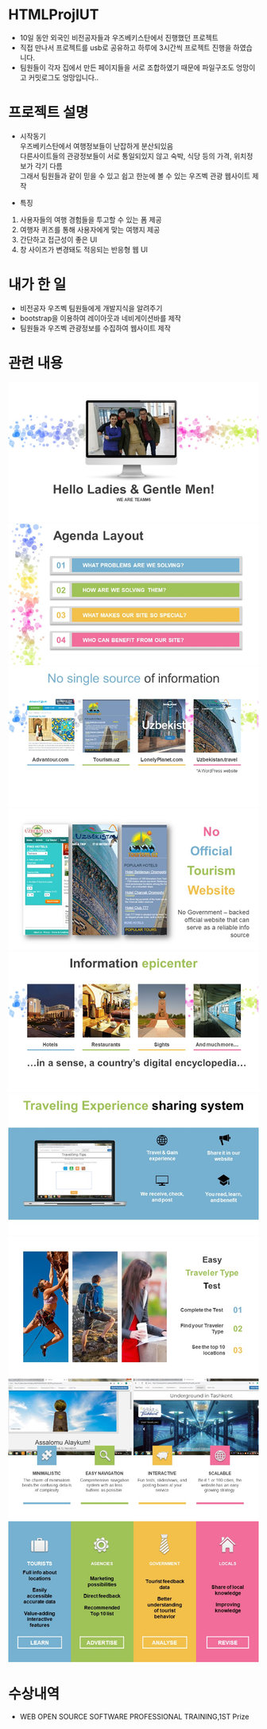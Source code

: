 # HTMLProjIUT
- 10일 동안 외국인 비전공자들과 우즈베키스탄에서 진행했던 프로젝트
- 직접 만나서 프로젝트를 usb로 공유하고 하루에 3시간씩 프로젝트 진행을 하였습니다.
- 팀원들이 각자 집에서 만든 페이지들을 서로 조합하였기 때문에 파일구조도 엉망이고 커밋로그도 엉망입니다..

# 프로젝트 설명 #
- 시작동기
</br>우즈베키스탄에서 여행정보들이 난잡하게 분산되있음
</br>다른사이트들의 관광정보들이 서로 통일되있지 않고 숙박, 식당 등의 가격, 위치정보가 각기 다름
</br>그래서 팀원들과 같이 믿을 수 있고 쉽고 한눈에 볼 수 있는 우즈벡 관광 웹사이트 제작



- 특징
1. 사용자들의 여행 경험들을 투고할 수 있는 폼 제공
2. 여행자 퀴즈를 통해 사용자에게 맞는 여행지 제공
3. 간단하고 접근성이 좋은 UI
4. 창 사이즈가 변경돼도 적응되는 반응형 웹 UI

# 내가 한 일 #  
- 비전공자 우즈벡 팀원들에게 개발지식을 알려주기  
- bootstrap을 이용하여 레이아웃과 네비게이션바를 제작  
- 팀원들과 우즈벡 관광정보를 수집하여 웹사이트 제작  

# 관련 내용 #

![01.jpg](./mdImage/01.jpg)
![02.jpg](./mdImage/02.jpg)
![03.jpg](./mdImage/03.jpg)
![04.jpg](./mdImage/04.jpg)
![05.jpg](./mdImage/05.jpg)
![06.jpg](./mdImage/06.jpg)
![07.jpg](./mdImage/07.jpg)
![08.jpg](./mdImage/08.jpg)
![09.jpg](./mdImage/09.jpg)

# 수상내역 #
- WEB OPEN SOURCE SOFTWARE PROFESSIONAL TRAINING,1ST Prize

